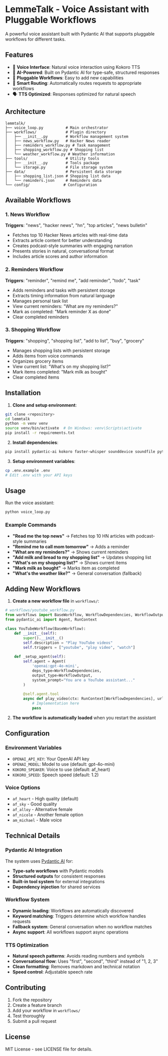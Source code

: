 # LemmeTalk - Voice Assistant with Pluggable Workflows

A powerful voice assistant built with Pydantic AI that supports pluggable workflows for different tasks.

## Features

- 🎤 **Voice Interface**: Natural voice interaction using Kokoro TTS
- 🧠 **AI-Powered**: Built on Pydantic AI for type-safe, structured responses
- 🔌 **Pluggable Workflows**: Easy to add new capabilities
- 🎯 **Smart Routing**: Automatically routes requests to appropriate workflows
- 🗣️ **TTS Optimized**: Responses optimized for natural speech

## Architecture

```
lemmtalk/
├── voice_loop.py          # Main orchestrator
├── workflows/             # Plugin directory
│   ├── __init__.py        # Workflow management system
│   ├── news_workflow.py   # Hacker News reader
│   ├── reminders_workflow.py # Task management
│   ├── shopping_workflow.py # Shopping list
│   └── weather_workflow.py # Weather information
├── tools/                 # Utility tools
│   ├── __init__.py        # Tools package
│   └── storage.py         # File storage system
├── data/                  # Persistent data storage
│   ├── shopping_list.json # Shopping list data
│   └── reminders.json     # Reminders data
└── config/               # Configuration
```

## Available Workflows

### 1. News Workflow
**Triggers**: "news", "hacker news", "hn", "top articles", "news bulletin"
- Fetches top 10 Hacker News articles with real-time data
- Extracts article content for better understanding
- Creates podcast-style summaries with engaging narration
- Presents stories in natural, conversational format
- Includes article scores and author information

### 2. Reminders Workflow
**Triggers**: "reminder", "remind me", "add reminder", "todo", "task"
- Adds reminders and tasks with persistent storage
- Extracts timing information from natural language
- Manages personal task list
- View current reminders: "What are my reminders?"
- Mark as completed: "Mark reminder X as done"
- Clear completed reminders

### 3. Shopping Workflow
**Triggers**: "shopping", "shopping list", "add to list", "buy", "grocery"
- Manages shopping lists with persistent storage
- Adds items from voice commands
- Organizes grocery items
- View current list: "What's on my shopping list?"
- Mark items completed: "Mark milk as bought"
- Clear completed items

## Installation

1. **Clone and setup environment**:
```bash
git clone <repository>
cd lemmtalk
python -m venv venv
source venv/bin/activate  # On Windows: venv\Scripts\activate
pip install -r requirements.txt
```

2. **Install dependencies**:
```bash
pip install pydantic-ai kokoro faster-whisper sounddevice soundfile python-dotenv openai httpx
```

3. **Setup environment variables**:
```bash
cp .env.example .env
# Edit .env with your API keys
```

## Usage

Run the voice assistant:
```bash
python voice_loop.py
```

### Example Commands

- **"Read me the top news"** → Fetches top 10 HN articles with podcast-style summaries
- **"Remind me to call mom tomorrow"** → Adds a reminder
- **"What are my reminders?"** → Shows current reminders
- **"Add milk and bread to my shopping list"** → Updates shopping list
- **"What's on my shopping list?"** → Shows current items
- **"Mark milk as bought"** → Marks item as completed
- **"What's the weather like?"** → General conversation (fallback)

## Adding New Workflows

1. **Create a new workflow file** in `workflows/`:
```python
# workflows/youtube_workflow.py
from workflows import BaseWorkflow, WorkflowDependencies, WorkflowOutput
from pydantic_ai import Agent, RunContext

class YouTubeWorkflow(BaseWorkflow):
    def __init__(self):
        super().__init__()
        self.description = "Play YouTube videos"
        self.triggers = ["youtube", "play video", "watch"]
    
    def _setup_agent(self):
        self.agent = Agent(
            'openai:gpt-4o-mini',
            deps_type=WorkflowDependencies,
            output_type=WorkflowOutput,
            system_prompt="You are a YouTube assistant..."
        )
        
        @self.agent.tool
        async def play_video(ctx: RunContext[WorkflowDependencies], url: str):
            # Implementation here
            pass
```

2. **The workflow is automatically loaded** when you restart the assistant

## Configuration

### Environment Variables

- `OPENAI_API_KEY`: Your OpenAI API key
- `OPENAI_MODEL`: Model to use (default: gpt-4o-mini)
- `KOKORO_SPEAKER`: Voice to use (default: af_heart)
- `KOKORO_SPEED`: Speech speed (default: 1.2)

### Voice Options

- `af_heart` - High quality (default)
- `af_sky` - Good quality
- `af_alloy` - Alternative female
- `af_nicole` - Another female option
- `am_michael` - Male voice

## Technical Details

### Pydantic AI Integration

The system uses [Pydantic AI](https://ai.pydantic.dev) for:
- **Type-safe workflows** with Pydantic models
- **Structured outputs** for consistent responses
- **Built-in tool system** for external integrations
- **Dependency injection** for shared services

### Workflow System

- **Dynamic loading**: Workflows are automatically discovered
- **Keyword matching**: Triggers determine which workflow handles requests
- **Fallback system**: General conversation when no workflow matches
- **Async support**: All workflows support async operations

### TTS Optimization

- **Natural speech patterns**: Avoids reading numbers and symbols
- **Conversational flow**: Uses "first", "second", "third" instead of "1, 2, 3"
- **Clean formatting**: Removes markdown and technical notation
- **Speed control**: Adjustable speech rate

## Contributing

1. Fork the repository
2. Create a feature branch
3. Add your workflow in `workflows/`
4. Test thoroughly
5. Submit a pull request

## License

MIT License - see LICENSE file for details.
